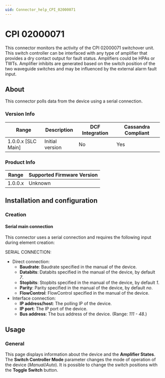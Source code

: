 ```yaml
---
uid: Connector_help_CPI_02000071
---
```


# CPI 02000071

This connector monitors the activity of the CPI 02000071 switchover unit. This switch controller can be interfaced with any type of amplifier that provides a dry contact output for fault status. Amplifiers could be HPAs or TWTs. Amplifier inhibits are generated based on the switch position of the two waveguide switches and may be influenced by the external alarm fault input.

## About

This connector polls data from the device using a serial connection.

### Version Info

| Range | Description | DCF Integration | Cassandra Compliant |
|----------------------|-----------------|---------------------|-------------------------|
| 1.0.0.x [SLC Main]   | Initial version | No                  | Yes                     |

### Product Info

| Range | Supported Firmware Version |
|------------------|-----------------------------|
| 1.0.0.x          | Unknown                     |

## Installation and configuration

### Creation

#### Serial main connection

This connector uses a serial connection and requires the following input during element creation:

SERIAL CONNECTION:

- Direct connection:
  - **Baudrate**: Baudrate specified in the manual of the device.
  - **Databits**: Databits specified in the manual of the device, by default *7*.
  - **Stopbits**: Stopbits specified in the manual of the device, by default *1*.
  - **Parity**: Parity specified in the manual of the device, by default *no*.
  - **FlowControl**: FlowControl specified in the manual of the device.
- Interface connection:
  - **IP address/host**: The polling IP of the device.
  - **IP port**: The IP port of the device.
  - **Bus address**: The bus address of the device. (Range: *111 - 48*.)

## Usage

### General

This page displays information about the device and the **Amplifier States**. The **Switch Controller Mode** parameter changes the mode of operation of the device (*Manual*/*Auto*). It is possible to change the switch positions with the **Toggle Switch** button.
